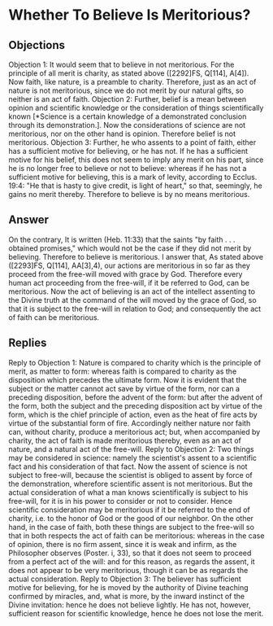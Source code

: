 # Whether To Believe Is Meritorious?
## Objections
Objection 1: It would seem that to believe in not meritorious. For the principle of all merit is charity, as stated above ([2292]FS, Q[114], A[4]). Now faith, like nature, is a preamble to charity. Therefore, just as an act of nature is not meritorious, since we do not merit by our natural gifts, so neither is an act of faith.
Objection 2: Further, belief is a mean between opinion and scientific knowledge or the consideration of things scientifically known [*Science is a certain knowledge of a demonstrated conclusion through its demonstration.]. Now the considerations of science are not meritorious, nor on the other hand is opinion. Therefore belief is not meritorious.
Objection 3: Further, he who assents to a point of faith, either has a sufficient motive for believing, or he has not. If he has a sufficient motive for his belief, this does not seem to imply any merit on his part, since he is no longer free to believe or not to believe: whereas if he has not a sufficient motive for believing, this is a mark of levity, according to Ecclus. 19:4: "He that is hasty to give credit, is light of heart," so that, seemingly, he gains no merit thereby. Therefore to believe is by no means meritorious.
## Answer
On the contrary, It is written (Heb. 11:33) that the saints "by faith . . . obtained promises," which would not be the case if they did not merit by believing. Therefore to believe is meritorious.
I answer that, As stated above ([2293]FS, Q[114], AA[3],4), our actions are meritorious in so far as they proceed from the free-will moved with grace by God. Therefore every human act proceeding from the free-will, if it be referred to God, can be meritorious. Now the act of believing is an act of the intellect assenting to the Divine truth at the command of the will moved by the grace of God, so that it is subject to the free-will in relation to God; and consequently the act of faith can be meritorious.
## Replies
Reply to Objection 1: Nature is compared to charity which is the principle of merit, as matter to form: whereas faith is compared to charity as the disposition which precedes the ultimate form. Now it is evident that the subject or the matter cannot act save by virtue of the form, nor can a preceding disposition, before the advent of the form: but after the advent of the form, both the subject and the preceding disposition act by virtue of the form, which is the chief principle of action, even as the heat of fire acts by virtue of the substantial form of fire. Accordingly neither nature nor faith can, without charity, produce a meritorious act; but, when accompanied by charity, the act of faith is made meritorious thereby, even as an act of nature, and a natural act of the free-will.
Reply to Objection 2: Two things may be considered in science: namely the scientist's assent to a scientific fact and his consideration of that fact. Now the assent of science is not subject to free-will, because the scientist is obliged to assent by force of the demonstration, wherefore scientific assent is not meritorious. But the actual consideration of what a man knows scientifically is subject to his free-will, for it is in his power to consider or not to consider. Hence scientific consideration may be meritorious if it be referred to the end of charity, i.e. to the honor of God or the good of our neighbor. On the other hand, in the case of faith, both these things are subject to the free-will so that in both respects the act of faith can be meritorious: whereas in the case of opinion, there is no firm assent, since it is weak and infirm, as the Philosopher observes (Poster. i, 33), so that it does not seem to proceed from a perfect act of the will: and for this reason, as regards the assent, it does not appear to be very meritorious, though it can be as regards the actual consideration.
Reply to Objection 3: The believer has sufficient motive for believing, for he is moved by the authority of Divine teaching confirmed by miracles, and, what is more, by the inward instinct of the Divine invitation: hence he does not believe lightly. He has not, however, sufficient reason for scientific knowledge, hence he does not lose the merit.